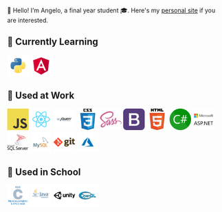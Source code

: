 👋 Hello! I’m Angelo, a final year student 🎓. Here's my [personal site][1] if you are interested.

## 🌱 Currently Learning
<code><img height="50" src="https://raw.githubusercontent.com/github/explore/main/topics/python/python.png"></code>
<code><img height="50" src="https://raw.githubusercontent.com/github/explore/main/topics/angular/angular.png"></code>

## 🧰 Used at Work
<code><img height="50" src="https://raw.githubusercontent.com/github/explore/main/topics/javascript/javascript.png"></code>
<code><img height="50" src="https://raw.githubusercontent.com/github/explore/main/topics/react/react.png"></code>
<code><img height="50" src="https://raw.githubusercontent.com/github/explore/main/topics/jquery/jquery.png"></code>
<code><img height="50" src="https://raw.githubusercontent.com/github/explore/main/topics/css/css.png"></code>
<code><img height="50" src="https://raw.githubusercontent.com/github/explore/main/topics/sass/sass.png"></code>
<code><img height="50" src="https://raw.githubusercontent.com/github/explore/main/topics/bootstrap/bootstrap.png"></code>
<code><img height="50" src="https://raw.githubusercontent.com/github/explore/main/topics/html/html.png"></code>
<code><img height="50" src="https://raw.githubusercontent.com/github/explore/main/topics/csharp/csharp.png"></code>
<code><img height="50" src="https://raw.githubusercontent.com/github/explore/main/topics/aspnet/aspnet.png"></code>
<code><img height="50" src="https://raw.githubusercontent.com/github/explore/main/topics/sql-server/sql-server.png"></code>
<code><img height="50" src="https://raw.githubusercontent.com/github/explore/main/topics/mysql/mysql.png"></code>
<code><img height="50" src="https://raw.githubusercontent.com/github/explore/main/topics/git/git.png"></code>
<code><img height="50" src="https://raw.githubusercontent.com/github/explore/main/topics/azure/azure.png"></code>

## 🧰 Used in School
<code><img height="50" src="https://raw.githubusercontent.com/github/explore/main/topics/c/c.png"></code>
<code><img height="50" src="https://raw.githubusercontent.com/github/explore/main/topics/java/java.png"></code>
<code><img height="50" src="https://raw.githubusercontent.com/github/explore/main/topics/unity/unity.png"></code>
<code><img height="50" src="https://raw.githubusercontent.com/github/explore/main/topics/opengl/opengl.png"></code>

[1]:https://angeloryndon.com
<!---
- 👀 I’m interested in ...
-  I’m currently learning ...
- 💞️ I’m looking to collaborate on ...
- 📫 How to reach me ...
--->

<!---
AIRyndon/AIRyndon is a ✨ special ✨ repository because its `README.md` (this file) appears on your GitHub profile.
You can click the Preview link to take a look at your changes.
--->
